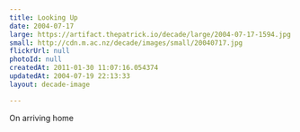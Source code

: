 ```yaml
---
title: Looking Up
date: 2004-07-17
large: https://artifact.thepatrick.io/decade/large/2004-07-17-1594.jpg
small: http://cdn.m.ac.nz/decade/images/small/20040717.jpg
flickrUrl: null
photoId: null
createdAt: 2011-01-30 11:07:16.054374
updatedAt: 2004-07-19 22:13:33
layout: decade-image

---
```

On arriving home
